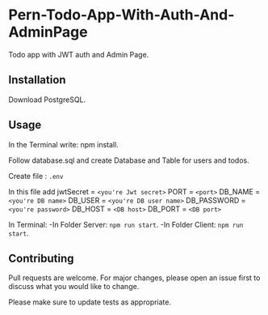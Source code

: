 # Pern-Todo-App-With-Auth-And-AdminPage

Todo app with JWT auth and Admin Page.

## Installation

Download PostgreSQL.

## Usage

In the Terminal write: npm install.

Follow database.sql and create Database and Table for users and todos.

Create file : `.env`

In this file add 
jwtSecret = `<you're Jwt secret>`
PORT = `<port>`
DB_NAME = `<you're DB name>`
DB_USER = `<you're DB user name>`
DB_PASSWORD = `<you're password>`
DB_HOST = `<DB host>`
DB_PORT = `<DB port>`

In Terminal: -In Folder Server: `npm run start`.
             -In Folder Client: `npm run start`.
              
## Contributing
Pull requests are welcome. For major changes, please open an issue first to discuss what you would like to change.

Please make sure to update tests as appropriate.
